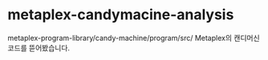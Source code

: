 # metaplex-candymacine-analysis

metaplex-program-library/candy-machine/program/src/
Metaplex의 캔디머신 코드를 뜯어봤습니다.
